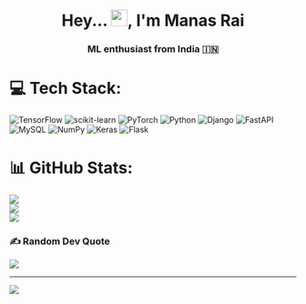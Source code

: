 <h1 align="center">Hey... <img src="https://github.com/TheDudeThatCode/TheDudeThatCode/blob/master/Assets/Hi.gif" width="29">, I'm Manas Rai </h1>
<h3 align="center">ML enthusiast from India 🇮🇳 </h3>

<p align="center">


# 💻 Tech Stack:
![TensorFlow](https://img.shields.io/badge/TensorFlow-%23FF6F00.svg?style=for-the-badge&logo=TensorFlow&logoColor=white) ![scikit-learn](https://img.shields.io/badge/scikit--learn-%23F7931E.svg?style=for-the-badge&logo=scikit-learn&logoColor=white) ![PyTorch](https://img.shields.io/badge/PyTorch-%23EE4C2C.svg?style=for-the-badge&logo=PyTorch&logoColor=white) ![Python](https://img.shields.io/badge/python-3670A0?style=for-the-badge&logo=python&logoColor=ffdd54) ![Django](https://img.shields.io/badge/django-%23092E20.svg?style=for-the-badge&logo=django&logoColor=white) ![FastAPI](https://img.shields.io/badge/FastAPI-005571?style=for-the-badge&logo=fastapi) ![MySQL](https://img.shields.io/badge/mysql-%2300f.svg?style=for-the-badge&logo=mysql&logoColor=white) ![NumPy](https://img.shields.io/badge/numpy-%23013243.svg?style=for-the-badge&logo=numpy&logoColor=white) ![Keras](https://img.shields.io/badge/Keras-%23D00000.svg?style=for-the-badge&logo=Keras&logoColor=white) ![Flask](https://img.shields.io/badge/flask-%23000.svg?style=for-the-badge&logo=flask&logoColor=white)
# 📊 GitHub Stats:
![](https://github-readme-stats.vercel.app/api?username=manasrai1406&theme=dark&hide_border=false&include_all_commits=false&count_private=false)<br/>
![](https://github-readme-streak-stats.herokuapp.com/?user=manasrai1406&theme=dark&hide_border=false)<br/>
![](https://github-readme-stats.vercel.app/api/top-langs/?username=manasrai1406&theme=dark&hide_border=false&include_all_commits=false&count_private=false&layout=compact)



### ✍️ Random Dev Quote
![](https://quotes-github-readme.vercel.app/api?type=horizontal&theme=radical)

---
[![](https://visitcount.itsvg.in/api?id=manasrai1406&icon=0&color=0)](https://visitcount.itsvg.in)

<!-- Proudly created with GPRM ( https://gprm.itsvg.in ) -->




